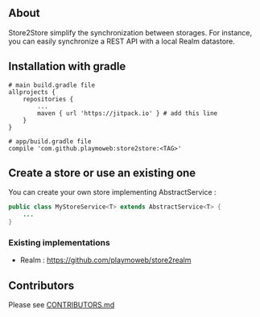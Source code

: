 ## About

Store2Store simplify the synchronization between storages. 
For instance, you can easily synchronize a REST API with a local Realm datastore.

## Installation with gradle

```
# main build.gradle file
allprojects {
    repositories {
        ...
        maven { url 'https://jitpack.io' } # add this line
    }
}
```

```
# app/build.gradle file
compile 'com.github.playmoweb:store2store:<TAG>'
```


## Create a store or use an existing one

You can create your own store implementing AbstractService : 

```java
public class MyStoreService<T> extends AbstractService<T> {
    ...
}
```

### Existing implementations

- Realm : https://github.com/playmoweb/store2realm


## Contributors
Please see [CONTRIBUTORS.md](https://github.com/playmoweb/store2store/CONTRIBUTORS.md)